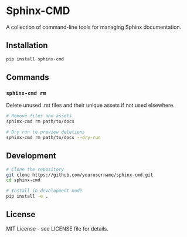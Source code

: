 # Sphinx-CMD

A collection of command-line tools for managing Sphinx documentation.

## Installation

```bash
pip install sphinx-cmd
```

## Commands

### `sphinx-cmd rm`

Delete unused .rst files and their unique assets if not used elsewhere.

```bash
# Remove files and assets
sphinx-cmd rm path/to/docs

# Dry run to preview deletions
sphinx-cmd rm path/to/docs --dry-run
```

## Development

```bash
# Clone the repository
git clone https://github.com/yourusername/sphinx-cmd.git
cd sphinx-cmd

# Install in development mode
pip install -e .
```

## License

MIT License - see LICENSE file for details.